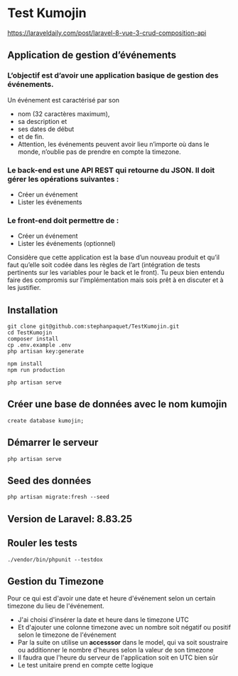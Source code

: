 # Test Kumojin

https://laraveldaily.com/post/laravel-8-vue-3-crud-composition-api

## Application de gestion d’événements

### L’objectif est d’avoir une application basique de gestion des événements.

Un événement est caractérisé par son

- nom (32 caractères maximum),
- sa description et
- ses dates de début
- et de fin.
- Attention, les événements peuvent avoir lieu n’importe où dans le monde, n’oublie pas de prendre en compte la
  timezone.

### Le back-end est une API REST qui retourne du JSON. Il doit gérer les opérations suivantes :

- Créer un événement
- Lister les événements

### Le front-end doit permettre de :

- Créer un événement
- Lister les événements (optionnel)

Considère que cette application est la base d’un nouveau produit et qu’il faut qu’elle soit codée dans les règles de
l’art
(intégration de tests pertinents sur les variables pour le back et le front).
Tu peux bien entendu faire des compromis sur l’implémentation mais sois prêt à en discuter et à les justifier.

## Installation

```
git clone git@github.com:stephanpaquet/TestKumojin.git
cd TestKumojin
composer install
cp .env.example .env
php artisan key:generate

npm install
npm run production

php artisan serve 
```

## Créer une base de données avec le nom kumojin

```
create database kumojin;
```

## Démarrer le serveur

```
php artisan serve
```

## Seed des données

```
php artisan migrate:fresh --seed
```

## Version de Laravel: 8.83.25

## Rouler les tests

```
./vendor/bin/phpunit --testdox
```

## Gestion du Timezone

Pour ce qui est d'avoir une date et heure d'événement selon un certain timezone du lieu de l'événement.

- J'ai choisi d'insérer la date et heure dans le timezone UTC
- Et d'ajouter une colonne timezone avec un nombre soit négatif ou positif selon le timezone de l'événement
- Par la suite on utilise un **accesssor** dans le model, qui va soit soustraire ou additionner le nombre d'heures selon la valeur de
  son timezone
- Il faudra que l'heure du serveur de l'application soit en UTC bien sûr
- Le test unitaire prend en compte cette logique
